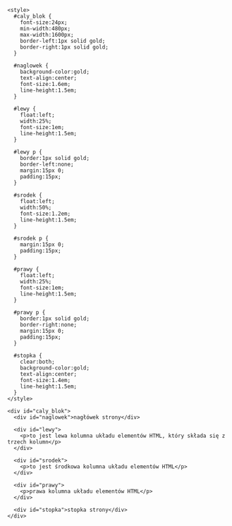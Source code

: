<!DOCTYPE html>
<html>
  <head>
    <meta charset="utf-8">
    <title>Darmowy Kurs CSS</title>

    <style>
      #caly_blok {
        font-size:24px;
        min-width:480px;
        max-width:1600px;
        border-left:1px solid gold;
        border-right:1px solid gold;
      }

      #naglowek {
        background-color:gold;
        text-align:center;
        font-size:1.6em;
        line-height:1.5em;
      }

      #lewy {
        float:left;
        width:25%;
        font-size:1em;
        line-height:1.5em;
      }

      #lewy p {
        border:1px solid gold;
        border-left:none;
        margin:15px 0;
        padding:15px;
      }

      #srodek {
        float:left;
        width:50%;
        font-size:1.2em;
        line-height:1.5em;
      }

      #srodek p {
        margin:15px 0;
        padding:15px;
      }

      #prawy {
        float:left;
        width:25%;
        font-size:1em;
        line-height:1.5em;
      }

      #prawy p {
        border:1px solid gold;
        border-right:none;
        margin:15px 0;
        padding:15px;
      }

      #stopka {
        clear:both;
        background-color:gold;
        text-align:center;
        font-size:1.4em;
        line-height:1.5em;
      }
    </style>
  </head>

  <body>

    <div id="caly_blok">
      <div id="naglowek">nagłówek strony</div>

      <div id="lewy">
        <p>to jest lewa kolumna układu elementów HTML, który składa się z trzech kolumn</p>
      </div>

      <div id="srodek">
        <p>to jest środkowa kolumna układu elementów HTML</p>
      </div>

      <div id="prawy">
        <p>prawa kolumna układu elementów HTML</p>
      </div>

      <div id="stopka">stopka strony</div>
    </div>

  </body>
</html>
